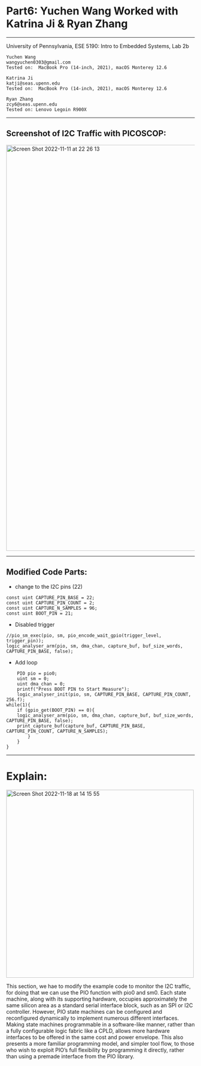 # Part6: Yuchen Wang Worked with Katrina Ji & Ryan Zhang

---
University of Pennsylvania, ESE 5190: Intro to Embedded Systems, Lab 2b

    Yuchen Wang
    wangyuchen0303@gmail.com
    Tested on:  MacBook Pro (14-inch, 2021), macOS Monterey 12.6
    
    Katrina Ji
    katji@seas.upenn.edu
    Tested on:  MacBook Pro (14-inch, 2021), macOS Monterey 12.6
    
    Ryan Zhang
    zcy6@seas.upenn.edu
    Tested on: Lenovo Legoin R900X
---

## Screenshot of I2C Traffic with PICOSCOP:

<img width="1082" alt="Screen Shot 2022-11-11 at 22 26 13" src="https://user-images.githubusercontent.com/105755054/201454238-e920eb79-c6d7-41d2-92c3-8fb67922b359.png">

---

## Modified Code Parts:

- change to the I2C pins (22)

```
const uint CAPTURE_PIN_BASE = 22;
const uint CAPTURE_PIN_COUNT = 2;
const uint CAPTURE_N_SAMPLES = 96;
const uint BOOT_PIN = 21;

```

- Disabled trigger

```
//pio_sm_exec(pio, sm, pio_encode_wait_gpio(trigger_level, trigger_pin));
logic_analyser_arm(pio, sm, dma_chan, capture_buf, buf_size_words, CAPTURE_PIN_BASE, false);
```

- Add loop
```
    PIO pio = pio0;
    uint sm = 0;
    uint dma_chan = 0;
    printf("Press BOOT PIN to Start Measure");
    logic_analyser_init(pio, sm, CAPTURE_PIN_BASE, CAPTURE_PIN_COUNT, 256.f);
while(1){
    if (gpio_get(BOOT_PIN) == 0){
    logic_analyser_arm(pio, sm, dma_chan, capture_buf, buf_size_words, CAPTURE_PIN_BASE, false);
    print_capture_buf(capture_buf, CAPTURE_PIN_BASE, CAPTURE_PIN_COUNT, CAPTURE_N_SAMPLES);
        }
    }
}
```
---

# Explain:

<img width="501" alt="Screen Shot 2022-11-18 at 14 15 55" src="https://user-images.githubusercontent.com/105755054/202784746-fb92f981-fe74-4799-99be-c2db7d1d2b91.png">

This section, we hae to modify the example code to monitor the I2C traffic, for doing that we can use the PIO function with pio0 and sm0. Each state machine, along with its supporting hardware, occupies approximately the same silicon area as a standard serial interface block, such as an SPI or I2C controller. However, PIO state machines can be configured and reconfigured dynamically to implement numerous different interfaces. Making state machines programmable in a software-like manner, rather than a fully configurable logic fabric like a CPLD, allows more hardware interfaces to be offered in the same cost and power envelope. This also presents a more familiar programming model, and simpler tool flow, to those who wish to exploit PIO’s full flexibility by programming it directly, rather than using a premade interface from the PIO library.
